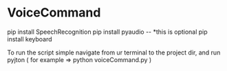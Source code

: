# VoiceCommand
pip install SpeechRecognition
pip install pyaudio -- *this is optional
pip install keyboard

To run the script simple navigate from ur terminal to the project dir, and run pyjton <nameOfTheScript> ( for example => python voiceCommand.py )
